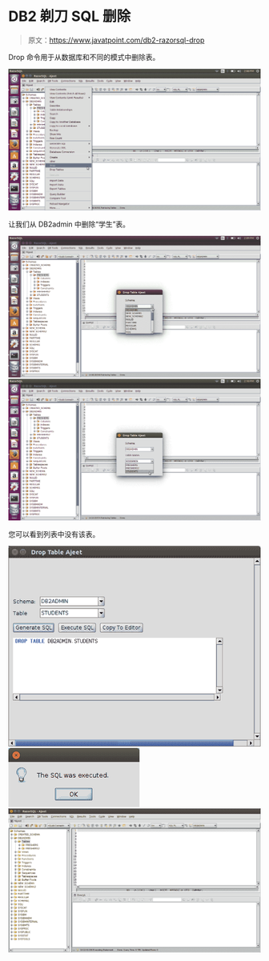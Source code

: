 # DB2 剃刀 SQL 删除

> 原文：<https://www.javatpoint.com/db2-razorsql-drop>

Drop 命令用于从数据库和不同的模式中删除表。

![DB2 drop1 ](img/ad8e829bf5535f5f8322c46ad518bdcb.png)

让我们从 DB2admin 中删除“学生”表。

![DB2 drop2 ](img/e94ca1e31156faa817b886f2807c2e04.png)
![DB2 drop3 ](img/3b2e4c65fa903355a294107db47ec5c7.png)

您可以看到列表中没有该表。

![DB2 drop4 ](img/a080f1ee588b09af16235712d287c3ea.png)
![DB2 drop5 ](img/1b4558b9828e80101681e691791e5b67.png)
![DB2 drop6 ](img/0d8fd01b732f552ba536df052da8152c.png)